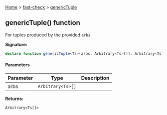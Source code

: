 [Home](/) &gt; [fast-check](../fast-check.md) &gt; [genericTuple](genericTuple.md)

## genericTuple() function

For tuples produced by the provided `arbs`

<b>Signature:</b>

```typescript
declare function genericTuple<Ts>(arbs: Arbitrary<Ts>[]): Arbitrary<Ts[]>;
```

#### Parameters

|  Parameter | Type | Description |
|  --- | --- | --- |
|  arbs | <code>Arbitrary&lt;Ts&gt;[]</code> |  |

<b>Returns:</b>

`Arbitrary<Ts[]>`

